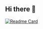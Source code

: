 ## Hi there 👋
[![Readme Card](https://github-readme-stats.vercel.app/api/pin/?username=PTnguyen2409&repo=RADAR_HLK_LD2410B&show_icons=true&theme=tokyonight&count_private=true)](https://github.com/PTnguyen2409/RADAR_HLK_LD2410B)
